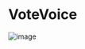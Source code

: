 # VoteVoice
![image](https://github.com/akhilpvijayan/VoteVoice/assets/90704113/e00ff16d-8c05-4fef-9f2b-6bc42238e007)


